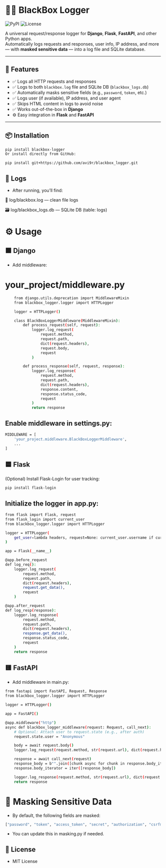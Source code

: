 # 🕵️‍♂️ BlackBox Logger

![PyPI](https://img.shields.io/pypi/v/blackbox-logger)
![License](https://img.shields.io/github/license/avi9r/blackbox_logger)


A universal request/response logger for **Django**, **Flask**, **FastAPI**, and other Python apps.  
Automatically logs requests and responses, user info, IP address, and more — with **masked sensitive data** — into a log file and SQLite database.

---

## 🚀 Features

- ✅ Logs all HTTP requests and responses  
- ✅ Logs to both `blackbox.log` file and SQLite DB (`blackbox_logs.db`)  
- ✅ Automatically masks sensitive fields (e.g., `password`, `token`, etc.)  
- ✅ Logs user (if available), IP address, and user agent  
- ✅ Skips HTML content in logs to avoid noise  
- ✅ Works out-of-the-box in **Django**  
- ⚙️ Easy integration in **Flask** and **FastAPI**

---

## 📦 Installation

```bash
pip install blackbox-logger
Or install directly from GitHub:
```
```bash
pip install git+https://github.com/avi9r/blackbox_logger.git
```

## 📁 Logs
- After running, you’ll find:

📄 log/blackbox.log — clean file logs

🗃 log/blackbox_logs.db — SQLite DB (table: logs)

# ⚙️ Usage
## 🟩 Django
 - Add middleware:
# your_project/middleware.py
```bash
    from django.utils.deprecation import MiddlewareMixin
    from blackbox_logger.logger import HTTPLogger

    logger = HTTPLogger()

    class BlackBoxLoggerMiddleware(MiddlewareMixin):
        def process_request(self, request):
            logger.log_request(
                request.method,
                request.path,
                dict(request.headers),
                request.body,
                request
            )

        def process_response(self, request, response):
            logger.log_response(
                request.method,
                request.path,
                dict(request.headers),
                response.content,
                response.status_code,
                request
            )
            return response
```
## Enable middleware in settings.py:

```bash
MIDDLEWARE = [
    'your_project.middleware.BlackBoxLoggerMiddleware',
    ...
]
```
## 🟦 Flask
(Optional) Install Flask-Login for user tracking:

```bash
pip install flask-login
```
## Initialize the logger in app.py:
```bash
from flask import Flask, request
from flask_login import current_user
from blackbox_logger.logger import HTTPLogger

logger = HTTPLogger(
    get_user=lambda headers, request=None: current_user.username if current_user.is_authenticated else "Anonymous"
)

app = Flask(__name__)

@app.before_request
def log_req():
    logger.log_request(
        request.method,
        request.path,
        dict(request.headers),
        request.get_data(),
        request
    )

@app.after_request
def log_resp(response):
    logger.log_response(
        request.method,
        request.path,
        dict(request.headers),
        response.get_data(),
        response.status_code,
        request
    )
    return response
```
## 🟨 FastAPI
- Add middleware in main.py:
```bash
from fastapi import FastAPI, Request, Response
from blackbox_logger.logger import HTTPLogger

logger = HTTPLogger()

app = FastAPI()

@app.middleware("http")
async def blackbox_logger_middleware(request: Request, call_next):
    # Optional: Attach user to request.state (e.g., after auth)
    request.state.user = "Anonymous"

    body = await request.body()
    logger.log_request(request.method, str(request.url), dict(request.headers), body, request)

    response = await call_next(request)
    response_body = b"".join([chunk async for chunk in response.body_iterator])
    response.body_iterator = iter([response_body])

    logger.log_response(request.method, str(request.url), dict(request.headers), response_body, response.status_code, request)
    return response
```
# 🔐 Masking Sensitive Data
- By default, the following fields are masked:
```bash
["password", "token", "access_token", "secret", "authorization", "csrfmiddlewaretoken"]
```
- You can update this in masking.py if needed.
## 📜 License
- MIT License

<!-- rm -rf build dist *.egg-info-->
<!-- python -m build -->
<!-- twine upload dist/* -->